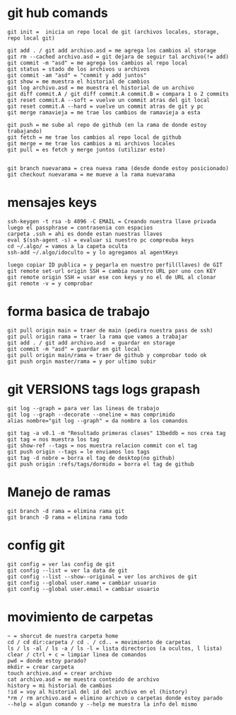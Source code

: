 # git hub comands

    git init =  inicia un repo local de git (archivos locales, storage, repo local git)

    git add . / git add archivo.asd = me agrega los cambios al storage
    git rm --cached archivo.asd = git dejara de seguir tal archivo(!= add)
    git commit -m "asd" = me agrega los cambios al repo local
    git status = stado de los archivos u archivos
    git commit -am "asd" = "commit y add juntos"
    git show = me muestra el historial de cambios
    git log archivo.asd = me muestra el historial de un archivo
    git diff commit.A / git diff commit.A commit.B = compara 1 o 2 commits
    git reset commit.A --soft = vuelve un commit atras del git local
    git reset commit.A --hard = vuelve un commit atras de git y pc
    git merge ramavieja = me trae los cambios de ramavieja a esta

    git push = me sube al repo de github (en la rama de donde estoy trabajando)
    git fetch = me trae los cambios al repo local de github
    git merge = me trae los cambios a mi archivos locales
    git pull = es fetch y merge juntos (utilizar este)


    git branch nuevarama = crea nueva rama (desde donde estoy posicionado)
    git checkout nuevarama = me mueve a la rama nuevarama

# mensajes keys

    ssh-keygen -t rsa -b 4096 -C EMAIL = Creando nuestra llave privada
    luego el passphrase = contrasenia con espacios
    carpeta .ssh = ahi es donde estan nuestras llaves
    eval $(ssh-agent -s) = evaluar si nuestro pc compreuba keys
    cd ~/.algo/ = vamos a la capeta oculta
    ssh-add ~/.algo/idoculto = y lo agregamos al agentKeys

    luego copiar ID publica = y pegarla en nuestro perfil(llaves) de GIT
    git remote set-url origin SSH = cambia nuestro URL por uno con KEY
    git remote origin SSH = usar ese con keys y no el de URL al clonar
    git remote -v = y comprobar

# forma basica de trabajo

    git pull origin main = traer de main (pedira nuestra pass de ssh)
    git pull origin rama = traer la rama que vamos a trabajar
    git add . / git add archivo.asd  = guardar en storage
    git commit -m "asd" = guardar en git local
    git pull origin main/rama = traer de github y comprobar todo ok
    git push orgin master/rama = y por ultimo subir

# git VERSIONS tags logs grapash

    git log --graph = para ver las lineas de trabajo
    git log --graph --decorate --oneline = mas comprimido
    alias nombre="git log --graph" = da nombre a los comandos

    git tag -a v0.1 -m "Resultado primeras clases" 13beddb = nos crea tag
    git tag = nos muestra los tag
    git show-ref --tags = nos muestra relacion commit con el tag
    git push origin --tags = le enviamos los tags
    git tag -d nobre = borra el tag de desktop(no github)
    git push origin :refs/tags/dormido = borra el tag de github

# Manejo de ramas

    git branch -d rama = elimina rama git
    git branch -D rama = elimina rama todo

# config git

    git config = ver las config de git
    git config --list = ver la data de git
    git config --list --show--original = ver los archivos de git
    git config --global user.name = cambiar usuario
    git config --global user.email = cambiar usuario

# movimiento de carpetas

    ~ = shorcut de nuestra carpeta home
    cd / cd dir:carpeta / cd . / cd.. = movimiento de carpetas
    ls / ls -al / ls -a / ls -l = lista directorios (a ocultos, l lista)
    clear / ctrl + c = limpiar linea de comandos
    pwd = donde estoy parado?
    mkdir = crear carpeta
    touch archivo.asd = crear archivo
    cat archivo.asd = me muestra conteido de archivo
    history = mi historial de cambios
    !id = voy al historial del id del archivo en el (history)
    *rm / rm archivo.asd = elimino archivo o carpetas donde estoy parado
    --help = algun comando y --help me muestra la info del mismo
